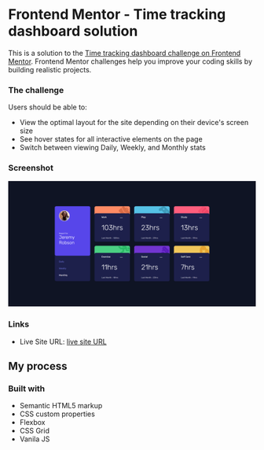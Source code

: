 # Frontend Mentor - Time tracking dashboard solution

This is a solution to the [Time tracking dashboard challenge on Frontend Mentor](https://www.frontendmentor.io/challenges/time-tracking-dashboard-UIQ7167Jw). Frontend Mentor challenges help you improve your coding skills by building realistic projects.

### The challenge

Users should be able to:

- View the optimal layout for the site depending on their device's screen size
- See hover states for all interactive elements on the page
- Switch between viewing Daily, Weekly, and Monthly stats

### Screenshot

![Screenshot](ss.png)



### Links

- Live Site URL: [live site URL](https://lucid-austin-d802ba.netlify.app/)

## My process

### Built with

- Semantic HTML5 markup
- CSS custom properties
- Flexbox
- CSS Grid
- Vanila JS


